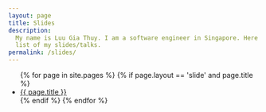 ```yaml
---
layout: page
title: Slides
description:
  My name is Luu Gia Thuy. I am a software engineer in Singapore. Here is the
  list of my slides/talks.
permalink: /slides/
---
```


<section class="listing">
  <ul>
    {% for page in site.pages %}
      {% if page.layout == 'slide' and page.title %}
        <li>
          <a class="page-link" href="{{ page.url | prepend: site.baseurl }}">
            {{ page.title }}
          </a>
        </li>
      {% endif %}
    {% endfor %}
  </ul>
</section>
